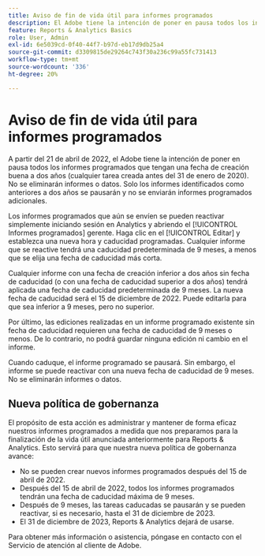 ```yaml
---
title: Aviso de fin de vida útil para informes programados
description: El Adobe tiene la intención de poner en pausa todos los informes programados que tengan una fecha de creación buena de dos años.
feature: Reports & Analytics Basics
role: User, Admin
exl-id: 6e5039cd-0f40-44f7-b97d-eb17d9db25a4
source-git-commit: d3309815de29264c743f30a236c99a55fc731413
workflow-type: tm+mt
source-wordcount: '336'
ht-degree: 20%

---
```


# Aviso de fin de vida útil para informes programados

A partir del 21 de abril de 2022, el Adobe tiene la intención de poner en pausa todos los informes programados que tengan una fecha de creación buena a dos años (cualquier tarea creada antes del 31 de enero de 2020). No se eliminarán informes o datos. Solo los informes identificados como anteriores a dos años se pausarán y no se enviarán informes programados adicionales.

Los informes programados que aún se envíen se pueden reactivar simplemente iniciando sesión en Analytics y abriendo el [!UICONTROL Informes programados] gerente. Haga clic en el [!UICONTROL Editar] y establezca una nueva hora y caducidad programadas. Cualquier informe que se reactive tendrá una caducidad predeterminada de 9 meses, a menos que se elija una fecha de caducidad más corta.

Cualquier informe con una fecha de creación inferior a dos años sin fecha de caducidad (o con una fecha de caducidad superior a dos años) tendrá aplicada una fecha de caducidad predeterminada de 9 meses. La nueva fecha de caducidad será el 15 de diciembre de 2022. Puede editarla para que sea inferior a 9 meses, pero no superior.

Por último, las ediciones realizadas en un informe programado existente sin fecha de caducidad requieren una fecha de caducidad de 9 meses o menos. De lo contrario, no podrá guardar ninguna edición ni cambio en el informe.

Cuando caduque, el informe programado se pausará. Sin embargo, el informe se puede reactivar con una nueva fecha de caducidad de 9 meses. No se eliminarán informes o datos.

## Nueva política de gobernanza

El propósito de esta acción es administrar y mantener de forma eficaz nuestros informes programados a medida que nos preparamos para la finalización de la vida útil anunciada anteriormente para Reports &amp; Analytics. Esto servirá para que nuestra nueva política de gobernanza avance:

* No se pueden crear nuevos informes programados después del 15 de abril de 2022.
* Después del 15 de abril de 2022, todos los informes programados tendrán una fecha de caducidad máxima de 9 meses.
* Después de 9 meses, las tareas caducadas se pausarán y se pueden reactivar, si es necesario, hasta el 31 de diciembre de 2023.
* El 31 de diciembre de 2023, Reports &amp; Analytics dejará de usarse.

Para obtener más información o asistencia, póngase en contacto con el Servicio de atención al cliente de Adobe.
